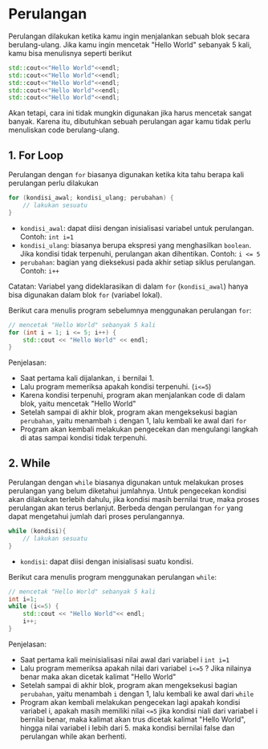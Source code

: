 # Perulangan

Perulangan dilakukan ketika kamu ingin menjalankan sebuah blok secara berulang-ulang. Jika kamu ingin mencetak "Hello World" sebanyak 5 kali, kamu bisa menulisnya seperti berikut

```cpp
std::cout<<"Hello World"<<endl;
std::cout<<"Hello World"<<endl;
std::cout<<"Hello World"<<endl;
std::cout<<"Hello World"<<endl;
std::cout<<"Hello World"<<endl;
```

Akan tetapi, cara ini tidak mungkin digunakan jika harus mencetak sangat banyak. Karena itu, dibutuhkan sebuah perulangan agar kamu tidak perlu menuliskan code berulang-ulang.

## 1. For Loop

Perulangan dengan `for` biasanya digunakan ketika kita tahu berapa kali perulangan perlu dilakukan

```cpp
for (kondisi_awal; kondisi_ulang; perubahan) {
	// lakukan sesuatu
}
```

- `kondisi_awal`: dapat diisi dengan inisialisasi variabel untuk perulangan. Contoh: `int i=1`
- `kondisi_ulang`: biasanya berupa ekspresi yang menghasilkan `boolean`. Jika kondisi tidak terpenuhi, perulangan akan dihentikan. Contoh: `i <= 5`
- `perubahan`: bagian yang dieksekusi pada akhir setiap siklus perulangan. Contoh: `i++`

Catatan: Variabel yang dideklarasikan di dalam `for` (`kondisi_awal`) hanya bisa digunakan dalam blok `for` (variabel lokal).

Berikut cara menulis program sebelumnya menggunakan perulangan `for`:

```cpp
// mencetak "Hello World" sebanyak 5 kali
for (int i = 1; i <= 5; i++) {
	std::cout << "Hello World" << endl;
}
```

Penjelasan:

- Saat pertama kali dijalankan, `i` bernilai 1.
- Lalu program memeriksa apakah kondisi terpenuhi. (`i<=5`)
- Karena kondisi terpenuhi, program akan menjalankan code di dalam blok, yaitu mencetak "Hello World"
- Setelah sampai di akhir blok, program akan mengeksekusi bagian `perubahan`, yaitu menambah `i` dengan 1, lalu kembali ke awal dari `for`
- Program akan kembali melakukan pengecekan dan mengulangi langkah di atas sampai kondisi tidak terpenuhi.

## 2.  While

Perulangan dengan `while` biasanya digunakan untuk melakukan proses perulangan yang belum diketahui jumlahnya. Untuk pengecekan kondisi akan dilakukan terlebih dahulu, jika kondisi masih bernilai true, maka proses perulangan akan terus berlanjut. Berbeda dengan perulangan `for` yang dapat mengetahui jumlah dari proses perulangannya.

```cpp
while (kondisi){
    // lakukan sesuatu
}
```

- `kondisi`: dapat diisi dengan inisialisasi suatu kondisi.

Berikut cara menulis program menggunakan perulangan `while`:

```cpp
// mencetak "Hello World" sebanyak 5 kali
int i=1;
while (i<=5) {
	std::cout << "Hello World"<< endl;
	i++;
}
```

Penjelasan:
- Saat pertama kali meinisialisasi nilai awal dari variabel i `int i=1`
- Lalu program memeriksa apakah nilai dari variabel `i<=5` ? Jika nilainya benar maka akan dicetak kalimat "Hello World"
- Setelah sampai di akhir blok, program akan mengeksekusi bagian `perubahan`, yaitu menambah `i` dengan 1, lalu kembali ke awal dari `while`
- Program akan kembali melakukan pengecekan lagi apakah kondisi variabel i, apakah masih memiliki nilai `<=5` jika kondisi niali dari variabel i bernilai benar, maka kalimat akan trus dicetak kalimat "Hello World", hingga nilai variabel i lebih dari 5. maka kondisi bernilai false dan perulangan while akan berhenti.



